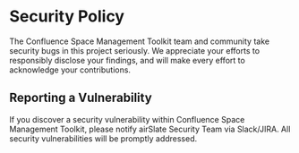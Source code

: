 # Security Policy

The Confluence Space Management Toolkit team and community take security bugs in
this project seriously. We appreciate your efforts to responsibly disclose your
findings, and will make every effort to acknowledge your contributions.

## Reporting a Vulnerability

If you discover a security vulnerability within Confluence Space Management Toolkit,
please notify airSlate Security Team via Slack/JIRA. All security vulnerabilities
will be promptly addressed.
